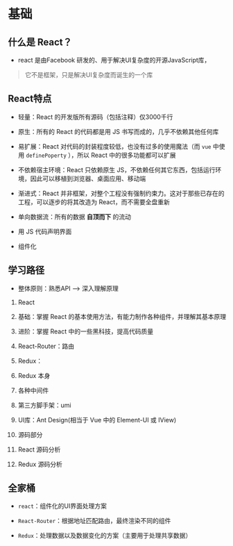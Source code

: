 # 基础

## 什么是 React？

+ react 是由Facebook 研发的、用于解决UI复杂度的开源JavaScript库，

> 它不是框架，只是解决UI复杂度而诞生的一个库

## React特点

+ 轻量：React 的开发版所有源码（包括注释）仅3000千行

+ 原生：所有的 React 的代码都是用 JS 书写而成的，几乎不依赖其他任何库

+ 易扩展：React 对代码的封装程度较低，也没有过多的使用魔法（而 `vue` 中使用 `definePoperty` ），所以 React 中的很多功能都可以扩展

+ 不依赖宿主环境：React 只依赖原生 JS，不依赖任何其它东西，包括运行环境，因此可以移植到浏览器、桌面应用、移动端

+ 渐进式：React 并非框架，对整个工程没有强制约束力。这对于那些已存在的工程，可以逐步的将其改造为 React，而不需要全盘重新

+ 单向数据流：所有的数据 **自顶而下** 的流动

+ 用 JS 代码声明界面

+ 组件化

## 学习路径

+ 整体原则：熟悉API --> 深入理解原理

1. React

2. 基础：掌握 React 的基本使用方法，有能力制作各种组件，并理解其基本原理

3. 进阶：掌握 React 中的一些黑科技，提高代码质量

4. React-Router：路由

5. Redux：

6. Redux 本身

7. 各种中间件

8. 第三方脚手架：umi

9. UI库：Ant Design(相当于 Vue 中的 Element-UI 或 IView)

10. 源码部分

11. React 源码分析

12. Redux 源码分析

## 全家桶

+ `react`：组件化的UI界面处理方案

+ `React-Router`：根据地址匹配路由，最终渲染不同的组件

+ `Redux`：处理数据以及数据变化的方案（主要用于处理共享数据）
